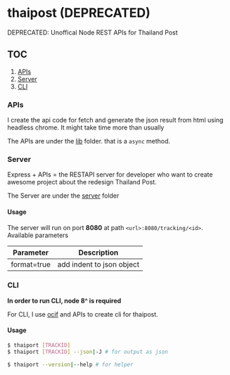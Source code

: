 # thaipost (DEPRECATED)

DEPRECATED: Unoffical Node REST APIs for Thailand Post

## TOC

1. [APIs](#apis)
2. [Server](#server)
3. [CLI](#cli)

### APIs

I create the api code for fetch and generate the json result from html using headless chrome. It might take time more than usually

The APIs are under the [lib](/src/lib/apis.ts) folder. that is a `async` method.

### Server

Express + APIs = the RESTAPI server for developer who want to create awesome project about the redesign Thailand Post.

The Server are under the [server](/src/server/index.ts) folder

#### Usage

The server will run on port **8080** at path `<url>:8080/tracking/<id>`. Available parameters

| Parameter   | Description               |
| ----------- | ------------------------- |
| format=true | add indent to json object |

### CLI

**In order to run CLI, node 8^ is required**

For CLI, I use [ocif](https://github.com/oclif) and APIs to create cli for thaipost.

#### Usage

```bash
$ thaiport [TRACKID]
$ thaiport [TRACKID] --json|-J # for output as json

$ thaiport --version|--help # for helper
```
